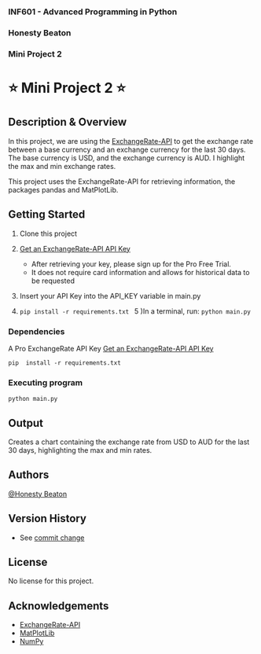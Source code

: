 ### INF601 - Advanced Programming in Python
### Honesty Beaton
### Mini Project 2


# ⭐ Mini Project 2 ⭐

## Description & Overview
In this project, we are using the [ExchangeRate-API](https://www.exchangerate-api.com/) to get the exchange rate between a base currency and an exchange currency for the last 30 days.
The base currency is USD, and the exchange currency is AUD.
I highlight the max and min exchange rates.

This project uses the ExchangeRate-API for retrieving information, the packages pandas and MatPlotLib.

## Getting Started
1) Clone this project
2) [Get an ExchangeRate-API API Key](https://www.exchangerate-api.com/)
    * After retrieving your key, please sign up for the Pro Free Trial.
    * It does not require card information and allows for historical data to be requested

3) Insert your API Key into the API_KEY variable in main.py
4) ```pip install -r requirements.txt ```
5 )In a terminal, run: ``` python main.py ```


### Dependencies
A Pro ExchangeRate API Key
[Get an ExchangeRate-API API Key](https://www.exchangerate-api.com/)
```
pip  install -r requirements.txt
```

### Executing program

```
python main.py
```

## Output

Creates a chart containing the exchange rate from USD to AUD for the last 30 days, highlighting the max and min rates.

## Authors

[@Honesty Beaton](https://github.com/Honesty-Beaton)


## Version History

* See [commit change]()

## License

No license for this project.

## Acknowledgements
* [ExchangeRate-API](https://www.exchangerate-api.com/)
* [MatPlotLib](https://matplotlib.org/stable/tutorials/pyplot.html)
* [NumPy](https://numpy.org/doc/stable/user/whatisnumpy.html)
